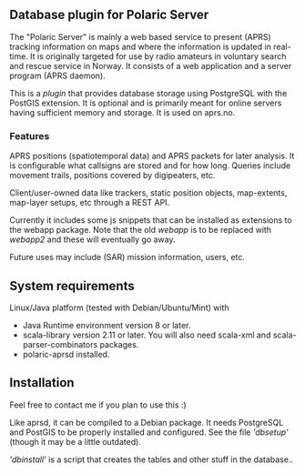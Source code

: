 ## Database plugin for Polaric Server

The "Polaric Server" is mainly a web based service to present (APRS) 
tracking information on maps and where the information is updated in real-
time. It is originally targeted for use by radio amateurs in voluntary search
and rescue service in Norway. It consists of a web application and a server 
program (APRS daemon). 
 
This is a _plugin_ that provides database storage using PostgreSQL with the 
PostGIS extension. It is optional and is primarily meant for online 
servers having sufficient memory and storage. It is used on aprs.no. 

### Features

APRS positions (spatiotemporal data) and APRS packets for later analysis.
It is configurable what callsigns are stored and for how long. Queries 
include movement trails, positions covered by digipeaters, etc. 

Client/user-owned data like trackers, static position objects, 
map-extents, map-layer setups, etc through a REST API.

Currently it includes some js snippets that can be installed as 
extensions to the webapp package. Note that the old _webapp_ is to be replaced 
with _webapp2_ and these will eventually go away.

Future uses may include (SAR) mission information, users, etc. 

## System requirements

Linux/Java platform (tested with Debian/Ubuntu/Mint) with
* Java Runtime environment version 8 or later. 
* scala-library version 2.11 or later. You will also need scala-xml
  and scala-parser-combinators packages. 
* polaric-aprsd installed.

## Installation

Feel free to contact me if you plan to use this :) 

Like aprsd, it can be compiled to a Debian package. It needs PostgreSQL and PostGIS to be 
properly installed and configured. See the file _'dbsetup'_ (though it may be a little outdated). 

_'dbinstall'_ is a script that creates the tables and other stuff in the database.. 

